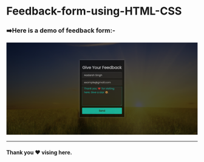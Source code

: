 # Feedback-form-using-HTML-CSS
<h3>➡️Here is a demo of feedback form:-</h3>
<img src="https://github.com/sinigami666/feedback-form-using-html-css/blob/main/demo.png" target="blank">
<hr>
<h4>Thank you ❤️ vising here.</h4>
